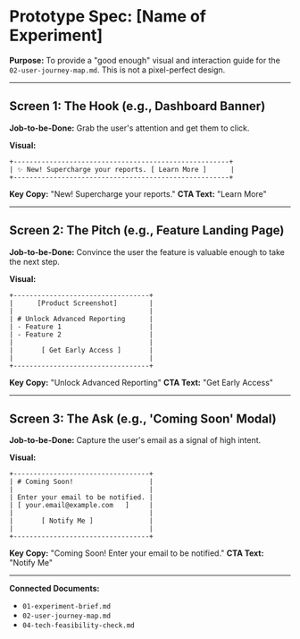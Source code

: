 # Prototype Spec: [Name of Experiment]

**Purpose:** To provide a "good enough" visual and interaction guide for the `02-user-journey-map.md`. This is not a pixel-perfect design.

---

## Screen 1: The Hook (e.g., Dashboard Banner)

**Job-to-be-Done:** Grab the user's attention and get them to click.

**Visual:**
```
+------------------------------------------------------+
| ✨ New! Supercharge your reports. [ Learn More ]      |
+------------------------------------------------------+
```
**Key Copy:** "New! Supercharge your reports."
**CTA Text:** "Learn More"

---

## Screen 2: The Pitch (e.g., Feature Landing Page)

**Job-to-be-Done:** Convince the user the feature is valuable enough to take the next step.

**Visual:**
```
+----------------------------------+
|      [Product Screenshot]        |
|                                  |
| # Unlock Advanced Reporting      |
| - Feature 1                      |
| - Feature 2                      |
|                                  |
|       [ Get Early Access ]       |
|                                  |
+----------------------------------+
```
**Key Copy:** "Unlock Advanced Reporting"
**CTA Text:** "Get Early Access"

---

## Screen 3: The Ask (e.g., 'Coming Soon' Modal)

**Job-to-be-Done:** Capture the user's email as a signal of high intent.

**Visual:**
```
+----------------------------------+
| # Coming Soon!                   |
|                                  |
| Enter your email to be notified. |
| [ your.email@example.com   ]     |
|                                  |
|       [ Notify Me ]              |
|                                  |
+----------------------------------+
```
**Key Copy:** "Coming Soon! Enter your email to be notified."
**CTA Text:** "Notify Me"

---

**Connected Documents:**
- `01-experiment-brief.md`
- `02-user-journey-map.md`
- `04-tech-feasibility-check.md`